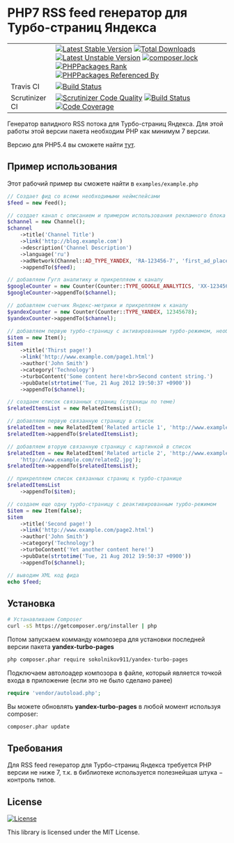 PHP7 RSS feed генератор для Турбо-страниц Яндекса
=====================================

|  |  |
|----------------|--------------------------------------------------------------------------------------------------------------------------------------------------------------------------------------------------------------------------------------------------------------------------------------------------------------------------------------------------------------------------------------------------------------------------------------------------------------------------------------------------------------------------------------------------------------------------------------------------------------------------------------------------------------------------------------------------------------------------------------------------------------------------------------------------------------------------------------------------------------------------------------------------------------------------------------------------------------------------------------------|
|  | [![Latest Stable Version](https://poser.pugx.org/sokolnikov911/yandex-turbo-pages/v/stable)](https://packagist.org/packages/sokolnikov911/yandex-turbo-pages) [![Total Downloads](https://poser.pugx.org/sokolnikov911/yandex-turbo-pages/downloads)](https://packagist.org/packages/sokolnikov911/yandex-turbo-pages) [![Latest Unstable Version](https://poser.pugx.org/sokolnikov911/yandex-turbo-pages/v/unstable)](https://packagist.org/packages/sokolnikov911/yandex-turbo-pages) [![composer.lock](https://poser.pugx.org/sokolnikov911/yandex-turbo-pages/composerlock)](https://packagist.org/packages/sokolnikov911/yandex-turbo-pages) [![PHPPackages Rank](http://phppackages.org/p/sokolnikov911/yandex-turbo-pages/badge/rank.svg)](http://phppackages.org/p/sokolnikov911/yandex-turbo-pages) [![PHPPackages Referenced By](http://phppackages.org/p/sokolnikov911/yandex-turbo-pages/badge/referenced-by.svg)](http://phppackages.org/p/sokolnikov911/yandex-turbo-pages) |
| Travis CI | [![Build Status](https://travis-ci.org/sokolnikov911/yandex-turbo-pages.svg?branch=master)](https://travis-ci.org/sokolnikov911/yandex-turbo-pages) |
| Scrutinizer CI | [![Scrutinizer Code Quality](https://scrutinizer-ci.com/g/sokolnikov911/yandex-turbo-pages/badges/quality-score.png?b=master)](https://scrutinizer-ci.com/g/sokolnikov911/yandex-turbo-pages/?branch=master) [![Build Status](https://scrutinizer-ci.com/g/sokolnikov911/yandex-turbo-pages/badges/build.png?b=master)](https://scrutinizer-ci.com/g/sokolnikov911/yandex-turbo-pages/build-status/master) [![Code Coverage](https://scrutinizer-ci.com/g/sokolnikov911/yandex-turbo-pages/badges/coverage.png?b=master)](https://scrutinizer-ci.com/g/sokolnikov911/yandex-turbo-pages/?branch=master) |

Генератор валидного RSS потока для Турбо-страниц Яндекса. Для этой работы этой версии пакета
необходим PHP как минимум 7 версии.

Версию для PHP5.4 вы сможете найти [тут](https://github.com/sokolnikov911/yandex-turbo-pages-php5).


## Пример использования

Этот рабочий пример вы сможете найти в `examples/example.php`

```php
// Создает фид со всеми необходимыми неймспейсами
$feed = new Feed();

// создает канал с описанием и примером использования рекламного блока РСЯ, прикрепляет канал к фиду
$channel = new Channel();
$channel
    ->title('Channel Title')
    ->link('http://blog.example.com')
    ->description('Channel Description')
    ->language('ru')
    ->adNetwork(Channel::AD_TYPE_YANDEX, 'RA-123456-7', 'first_ad_place')
    ->appendTo($feed);

// добавляем Гугл аналитику и прикрепляем к каналу
$googleCounter = new Counter(Counter::TYPE_GOOGLE_ANALYTICS, 'XX-1234567-89');
$googleCounter->appendTo($channel);

// добавляем счетчик Яндекс-метрики и прикрепляем к каналу
$yandexCounter = new Counter(Counter::TYPE_YANDEX, 12345678);
$yandexCounter->appendTo($channel);

// добавляем первую турбо-страницу с активированным турбо-режимом, необходимым описанием, и прикрепляем ее к каналу
$item = new Item();
$item
    ->title('Thirst page!')
    ->link('http://www.example.com/page1.html')
    ->author('John Smith')
    ->category('Technology')
    ->turboContent('Some content here!<br>Second content string.')
    ->pubDate(strtotime('Tue, 21 Aug 2012 19:50:37 +0900'))
    ->appendTo($channel);

// создаем список связанных страниц (страницы по теме)
$relatedItemsList = new RelatedItemsList();

// добавляем первую связанную страницу в список
$relatedItem = new RelatedItem('Related article 1', 'http://www.example.com/related1.html');
$relatedItem->appendTo($relatedItemsList);

// добавляем вторую связанную страницу с картинкой в список
$relatedItem = new RelatedItem('Related article 2', 'http://www.example.com/related2.html',
    'http://www.example.com/related2.jpg');
$relatedItem->appendTo($relatedItemsList);

// прикрепляем список связанных страниц к турбо-странице
$relatedItemsList
    ->appendTo($item);

// создаем еще одну турбо-страницу с деактивированным турбо-режимом
$item = new Item(false);
$item
    ->title('Second page!')
    ->link('http://www.example.com/page2.html')
    ->author('John Smith')
    ->category('Technology')
    ->turboContent('Yet another content here!')
    ->pubDate(strtotime('Tue, 21 Aug 2012 19:50:37 +0900'))
    ->appendTo($channel);

// выводим XML код фида
echo $feed;
```



## Установка


```bash
# Устанавливаем Composer
curl -sS https://getcomposer.org/installer | php
```

Потом запускаем комманду композера для установки последней версии пакета **yandex-turbo-pages**

```bash
php composer.phar require sokolnikov911/yandex-turbo-pages
```

Подключаем автолоадер композора в файле, который является точкой входа в приложение (если это не было сделано ранее)

```php
require 'vendor/autoload.php';
```

Вы можете обновлять **yandex-turbo-pages** в любой момент используя composer:

 ```bash
composer.phar update
 ```
 
 
## Требования

Для RSS feed генератор для Турбо-страниц Яндекса требуется PHP версии не ниже 7,
т.к. в библиотеке используется полезнейшая штука − контроль типов.


## License

[![License](https://poser.pugx.org/sokolnikov911/yandex-turbo-pages/license)](https://packagist.org/packages/sokolnikov911/yandex-turbo-pages)

This library is licensed under the MIT License.
